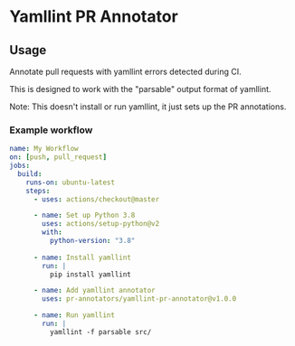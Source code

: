# Yamllint PR Annotator

## Usage

Annotate pull requests with yamllint errors detected during CI.

This is designed to work with the "parsable" output format of yamllint.

Note: This doesn't install or run yamllint, it just sets up the PR annotations.

### Example workflow

```yaml
name: My Workflow
on: [push, pull_request]
jobs:
  build:
    runs-on: ubuntu-latest
    steps:
      - uses: actions/checkout@master

      - name: Set up Python 3.8
        uses: actions/setup-python@v2
        with:
          python-version: "3.8"
        
      - name: Install yamllint
        run: |
          pip install yamllint

      - name: Add yamllint annotator
        uses: pr-annotators/yamllint-pr-annotator@v1.0.0

      - name: Run yamllint
        run: |
          yamllint -f parsable src/
```

